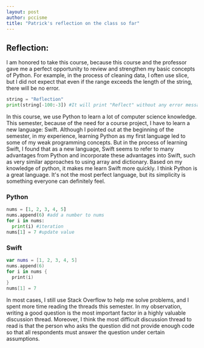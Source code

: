```yaml
---
layout: post
author: pccisme
title: "Patrick's reflection on the class so far"
---
```


## Reflection:
I am honored to take this course, because this course and the professor gave me a perfect opportunity to review and strengthen my basic concepts of Python. For example, in the process of cleaning data, I often use slice, but I did not expect that even if the range exceeds the length of the string, there will be no error.

```Python
string = "Reflection"
print(string[-100:-3]) #It will print "Reflect" without any error messages
```

In this course, we use Python to learn a lot of computer science knowledge. This semester, because of the need for a course project, I have to learn a new language: Swift. Although I pointed out at the beginning of the semester, in my experience, learning Python as my first language led to some of my weak programming concepts. But in the process of learning Swift, I found that as a new language, Swift seems to refer to many advantages from Python and incorporate these advantages into Swift, such as very similar approaches to using array and dictionary. Based on my knowledge of python, it makes me learn Swift more quickly. I think Python is a great language. It's not the most perfect language, but its simplicity is something everyone can definitely feel.

### Python
```Python
nums = [1, 2, 3, 4, 5]
nums.append(6) #add a number to nums
for i in nums:
  print(i) #iteration
nums[1] = 7 #update value
```

### Swift
```Swift
var nums = [1, 2, 3, 4, 5]
nums.append(6)
for i in nums {
  print(i)
}
nums[1] = 7
```

In most cases, I still use Stack Overflow to help me solve problems, and I spent more time reading the threads this semester. In my observation, writing a good question is the most important factor in a highly valuable discussion thread. Moreover, I think the most difficult discussion thread to read is that the person who asks the question did not provide enough code so that all respondents must answer the question under certain assumptions.
